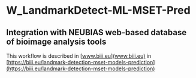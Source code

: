 # W_LandmarkDetect-ML-MSET-Pred

## Integration with NEUBIAS web-based database of bioimage analysis tools 
This workflow is described in [www.biii.eu](www.biii.eu) in [https://biii.eu/landmark-detection-mset-models-prediction](https://biii.eu/landmark-detection-mset-models-prediction)
